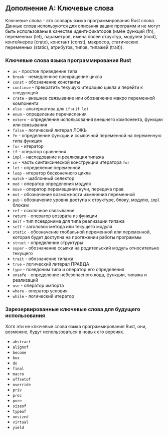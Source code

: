 ## Дополнение А: Ключевые слова

Ключевые слова - это словарь языка программирования Rust слова. Данные слова
используются для описания ваших программ и не могут быть использованы в качестве
идентификаторов (имён функций (fn), переменных (let), параметров, имена полей
структур, модулей (mod), контейнеров (crate), констант (const), макросов,
статических переменных (static), атрибутов, типов, типажей (trait)).

### Ключевые слова языка программирования Rust

* `as` - простое приведение типа
* `break` - немедленное прекращение цикла
* `const` - обозначение константы
* `continue` - прекратить текущую итерацию цикла и перейти к следующей
* `crate` - внешнее связывание или обозначение макро переменной компонента
* `else` - альтернатива для `if` и `if let`
* `enum` - определение перечисления
* `extern` - определение использования внешнего компонента, функции или связывания
* `false` - логический литерал ЛОЖЬ
* `fn` - определение функции и ссылочной переменной на переменную типа функция
* `for` - итератор
* `if` - оператор сравнения
* `impl` - наследование и реализация типажа
* `in` - часть синтаксической конструкции итератора `for`
* `let` - определение переменной
* `loop` - итератор бесконечного цикла
* `match` - шаблонный селектор
* `mod` - оператор определения модуля
* `move` - оператор перемещения кучи, передача прав
* `mut` -  обозначение возможности изменения переменной
* `pub` - обозначение уровня доступа к структуре, блоку, модулю, `impl` блокам
* `ref` - ссылочное связывание
* `return` - оператор возврата из функции
* `Self` - тип псевдонима для типа реализации типажа
* `self` - заголовок метода или текущего модуля
* `static` - обозначение глобальной переменной или переменной, которая будет доступна на протяжении работы программы
* `struct` - определение структуры
* `super` - обозначение ссылки на родительский модуль относительно текущего
* `trait` - обозначение типажа
* `true` - логический литерал ПРАВДА
* `type` - псевдоним типа и оператор его определения
* `unsafe` - определение небезопасного кода, функции, типажа и реализаций
* `use` - оператор импорта
* `where` - оператор условия
* `while` - логический итератор

### Зарезервированные ключевые слова для будущего использования

Хотя эти не ключевые слова языка программирования Rust, они, возможно, будут
использоваться в новых его версиях.

* `abstract`
* `alignof`
* `become`
* `box`
* `do`
* `final`
* `macro`
* `offsetof`
* `override`
* `priv`
* `proc`
* `pure`
* `sizeof`
* `typeof`
* `unsized`
* `virtual`
* `yield`
